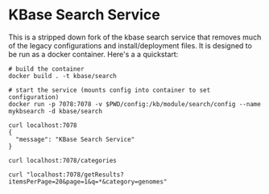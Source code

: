 # KBase Search Service

This is a stripped down fork of the kbase search service that removes much of the legacy configurations and install/deployment files.  It is designed to be run as a docker container.  Here's a a quickstart:

    # build the container
    docker build . -t kbase/search

    # start the service (mounts config into container to set configuration)
    docker run -p 7078:7078 -v $PWD/config:/kb/module/search/config --name mykbsearch -d kbase/search

    curl localhost:7078
    {
      "message": "KBase Search Service"
    }

    curl localhost:7078/categories

    curl "localhost:7078/getResults?itemsPerPage=20&page=1&q=*&category=genomes"